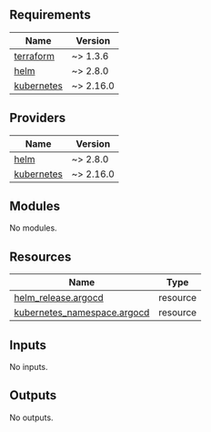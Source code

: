 <!-- BEGIN_TF_DOCS -->
## Requirements

| Name | Version |
|------|---------|
| <a name="requirement_terraform"></a> [terraform](#requirement\_terraform) | ~> 1.3.6 |
| <a name="requirement_helm"></a> [helm](#requirement\_helm) | ~> 2.8.0 |
| <a name="requirement_kubernetes"></a> [kubernetes](#requirement\_kubernetes) | ~> 2.16.0 |

## Providers

| Name | Version |
|------|---------|
| <a name="provider_helm"></a> [helm](#provider\_helm) | ~> 2.8.0 |
| <a name="provider_kubernetes"></a> [kubernetes](#provider\_kubernetes) | ~> 2.16.0 |

## Modules

No modules.

## Resources

| Name | Type |
|------|------|
| [helm_release.argocd](https://registry.terraform.io/providers/hashicorp/helm/latest/docs/resources/release) | resource |
| [kubernetes_namespace.argocd](https://registry.terraform.io/providers/hashicorp/kubernetes/latest/docs/resources/namespace) | resource |

## Inputs

No inputs.

## Outputs

No outputs.
<!-- END_TF_DOCS -->